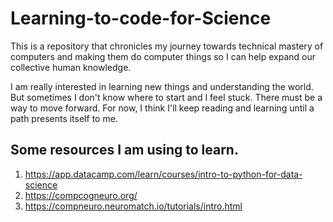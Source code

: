 # Learning-to-code-for-Science
This is a repository that chronicles my journey towards technical mastery of computers and making them do computer things so I can help expand our collective human knowledge. 

I am really interested in learning new things and understanding the world. But sometimes I don't know where to start and I feel stuck. There must be a way to move forward. For now, I think I'll keep reading and learning until a path presents itself to me. 

## Some resources I am using to learn. 
1. https://app.datacamp.com/learn/courses/intro-to-python-for-data-science
2. https://compcogneuro.org/ 
3. https://compneuro.neuromatch.io/tutorials/intro.html 
